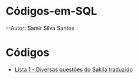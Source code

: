# Códigos-em-SQL

--Autor: Samir Silva Santos

# Códigos

* [Lista 1 - Diversas questões do Sakila traduzido](https://github.com/Samirsilva/Codigos-em-SQL/blob/master/Codigos/Banco%20de%20Dados%202/Lista1.sql)
